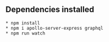 ## Dependencies installed
    * npm install
    * npm i apollo-server-express graphql
    * npm run watch